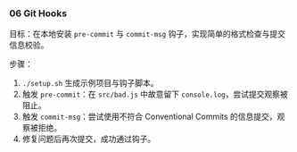 ### 06 Git Hooks

目标：在本地安装 `pre-commit` 与 `commit-msg` 钩子，实现简单的格式检查与提交信息校验。

步骤：
1) `./setup.sh` 生成示例项目与钩子脚本。
2) 触发 `pre-commit`：在 `src/bad.js` 中故意留下 `console.log`，尝试提交观察被阻止。
3) 触发 `commit-msg`：尝试使用不符合 Conventional Commits 的信息提交，观察被拒绝。
4) 修复问题后再次提交，成功通过钩子。


